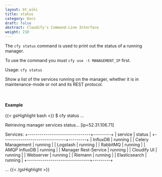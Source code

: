 ```yaml
---
layout: bt_wiki
title: status
category: Docs
draft: false
abstract: Cloudify's Command-Line Interface
weight: 210
---
```


The `cfy status` command is used to print out the status of a running manager.

To use the command you must `cfy use -t MANAGEMENT_IP` first.


Usage: `cfy status`

Show a list of the services running on the manager, whether it is in maintenance-mode or not and its REST protocol. 


&nbsp;
#### Example

{{< gsHighlight  bash  >}}
$ cfy status
...

Retrieving manager services status... [ip=52.31.106.71]

Services:
+--------------------------------+---------+
|            service             |  status |
+--------------------------------+---------+
| InfluxDB                       | running |
| Celery Management              | running |
| Logstash                       | running |
| RabbitMQ                       | running |
| AMQP InfluxDB                  | running |
| Manager Rest-Service           | running |
| Cloudify UI                    | running |
| Webserver                      | running |
| Riemann                        | running |
| Elasticsearch                  | running |
+--------------------------------+---------+

...
{{< /gsHighlight >}}